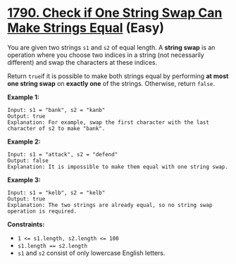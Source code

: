 # [1790. Check if One String Swap Can Make Strings Equal][link] (Easy)

[link]: https://leetcode.com/problems/check-if-one-string-swap-can-make-strings-equal/

You are given two strings `s1` and `s2` of equal length. A **string swap** is an operation where you
choose two indices in a string (not necessarily different) and swap the characters at these indices.

Return `true`if it is possible to make both strings equal by performing **at most one string swap**
on **exactly one** of the strings. Otherwise, return `false`.

**Example 1:**

```
Input: s1 = "bank", s2 = "kanb"
Output: true
Explanation: For example, swap the first character with the last character of s2 to make "bank".
```

**Example 2:**

```
Input: s1 = "attack", s2 = "defend"
Output: false
Explanation: It is impossible to make them equal with one string swap.
```

**Example 3:**

```
Input: s1 = "kelb", s2 = "kelb"
Output: true
Explanation: The two strings are already equal, so no string swap operation is required.
```

**Constraints:**

- `1 <= s1.length, s2.length <= 100`
- `s1.length == s2.length`
- `s1` and `s2` consist of only lowercase English letters.
